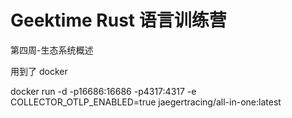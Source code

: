 # Geektime Rust 语言训练营

第四周-生态系统概述

用到了 docker

docker run -d -p16686:16686 -p4317:4317 -e COLLECTOR_OTLP_ENABLED=true jaegertracing/all-in-one:latest
